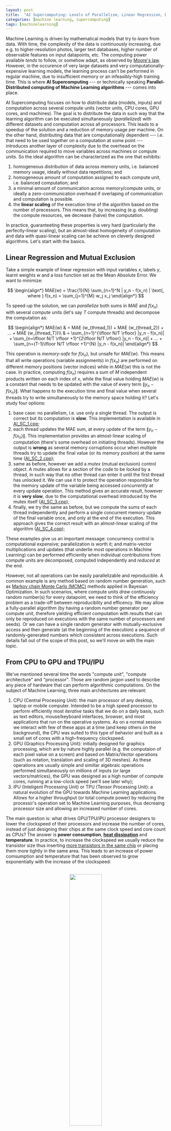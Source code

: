 ```yaml
---
layout: post
title:  "AI Supercomputing: Levels of Parallelism, Linear Regression, Deep Neural Nets and Convolutional Neural Nets"
categories: [machine learning, supercomputing]
tags: [machinelearning]
---
```



Machine Learning is driven by mathematical models that try to *learn* from data. With time, the complexity of the data is continuously increasing, due e.g. to higher-resolution photos, larger text databases, higher number of observable features on input datapoints, etc. The computing power available *tends* to follow, or somehow adapt, as observed by [Moore's law](https://en.wikipedia.org/wiki/Moore%27s_law). However, in the occurence of very large datasets and very computationally-expensive learning models, the learning process can't be performed in regular machine, due to insufficient memory or an infeasibly-high training time. This is where **AI Supercomputing** --- or technically speaking **Parallel-Distributed computing of Machine Learning algorithms** ---  comes into place. 

AI Supercomputing focuses on how to distribute data (models, inputs) and computation across several compute units (vector units, CPU cores, GPU cores, and machines). The goal is to distribute the data in such way that the learning algorithm can be executed simultaneously (*parallelized*) with different datasets and computation across all processors. This leads to a speedup of the solution and a reduction of memory usage per machine. On the other hand, distributing data that are computationally dependent --- i.e. that need to be used together on a computation at some point --- introduces another layer of complexity due to the overhead on the communication required to move variables across machines or compute units. So the ideal algorithm can be characterized as the one that exhibits:

1. homogeneous distribution of data across memory units, i.e. balanced memory usage, ideally without data repetitions; and
2. homogeneous amount of computation assigned to each compute unit, i.e. balanced computation; and
3. a minimal amount of communication across memory/compute units, or ideally a zero-communication overhead if overlaping of communication and computation is possible.
4. the **linear scaling** of the execution time of the algorithm based on the number of precessors. This means that, by increasing (e.g. doubling) the compute resources, we decrease (halve) the computation.

In practice, guaranteeting these properties is very hard (particularly the perfectly-linear scaling), but an almost-ideal homogeneity of computation and data with quasi-linear scaling can be achieve on cleverly designed algorithms. Let's start with the basics.


## Linear Regression and Mutual Exclusion

Take a simple example of linear regression with input variables $x$, labels $y$, learnt weights $w$ and a loss function set as the Mean Absolute Error.
We want to minimize:

$$
\begin{align*}
MAE(w)  = \frac{1}{N} \sum_{n=1}^N | y_n - f(x_n) | \text{, where } f(x_n) = \sum_{j=1}^{M} w_j x_j
\end{align*}
$$


To speed-up the solution, we can *parallelize* both sums in $MAE$ and $f(x_n)$ with several compute units (let's say $T$ compute threads) and decompose the computation as:

$$
\begin{align*}
MAE(w) & = MAE (w_{thread_1}) + MAE (w_{thread_2}) + ... + MAE (w_{thread_T})\\
& = \sum_{n=1}^{\lfloor N/T \rfloor} |y_n - f(x_n)| +  \sum_{n=\lfloor N/T \rfloor +1}^{2\lfloor N/T \rfloor} |y_n - f(x_n)| + ... + \sum_{n=(T-1)\lfloor N/T \rfloor +1}^{N} |y_n - f(x_n)|
\end{align*}
$$

This operation is *memory-safe* for $f(x_n)$, but unsafe for $MAE(w)$. This means that all write operations (variable assignments) in $f(x_n)$ are performed on different memory positions (vector indices) while in $MAE(w)$ this is not the case. In practice, computing $f(x_n)$ requires a sum of $M$ independent products written on each index of $x$, while the final value holding $MAE(w)$ is a constant that needs to be updated with the value of every term $\|y_n - f(x_n)\|$. What happens to the execution time and final value when several threads try to write simultaneously to the memory space holding it? Let's study four options:

1. base case: no parallelism, i.e. use only a single thread. The output is correct but its computation is **slow**. This implementation is available in <a href="/assets/AI-Supercomputing/AI_SC_1.cpp">AI\_SC\_1.cpp</a>;
2. each thread updates the MAE sum, at every update of the term $\|y_n - f(x_n)\|$. This implementation provides an almost-linear scaling of computation (there's some overhead on initiating threads). However the output is **wrong** as several memory corruptions occur when multiple threads try to update the final value (or its memory position) at the same time (<a href="/assets/AI-Supercomputing/AI_SC_2.cpp">AI\_SC\_2.cpp</a>);
3. same as before, however we add a *mutex* (mutual exclusion) control object. A mutex allows for a section of the code to be *locked* by a thread, in such way that no other thread  can enter it until the first thread has unlocked it. We can use it to protect the operation responsible for the memory update of the variable being accessed *concurrently* at every update operation. This method gives an accurate result, however it is **very slow**, due to the computational overhead introduced by the mutex itself (<a href="/assets/AI-Supercomputing/AI_SC_3.cpp">AI\_SC\_3.cpp</a>);
4. finally, we try the same as before, but we compute the sums of each thread independently and perform a single concurrent memory update of the final variable once, and only at the end of the execution. This approach gives the correct result with an almost-linear scaling of the algorithm (<a href="/assets/AI-Supercomputing/AI_SC_4.cpp">AI\_SC\_4.cpp</a>);

These examples give us an important message: concurrency control is computational expensive; parallelization is worth it; and matrix-vector multiplications and updates (that underlie most operations in Machine Learning) can be performed efficiently when individual contributions from compute units are decomposed, computed independently and *reduced* at the end.

However, not all operations can be easily parallelizable and reproducible. A common example is any method based on random number generation, such as [Markov chain Monte Carlo (MCMC)](https://en.wikipedia.org/wiki/Markov_chain_Monte_Carlo) methods applied in Bayesian Optimization. In such scenarios, where compute units *draw* continuosly random number(s) for every datapoint, we need to think of the efficiency problem as a trade-off between reproduciblity and efficency. We may allow a fully-parallel algorithm (by having a random number generator per compute unit, therefore yielding efficient computation with results that can only be reproduced on executions with the same number of processors and seeds). Or we can have a single random generator with mutually-exclusive access and then generate (at the beginning of the execution) a sequence of randomly-generated numbers which consistent across executions. Such details fall out of the scope of this post, so we'll move on with the main topic.

## From CPU to GPU and TPU/IPU

We've mentioned several time the words "compute unit", "compute architecture" and "processor". Those are random jargon used to describe any piece of hardware that can perform algorithmic computations. On the subject of Machine Learning, three main architectures are relevant:
1. CPU (Central Processing Unit): the main processor of any desktop, laptop or mobile computer. Intended to be a high speed processor to perform efficiently most *iterative* tasks that we do on a daily basis, such as text editors, mouse/keyboard interfaces, browser, and most applications that run on the operative systems. As on a normal session we interact with few of these apps at a time (and keep others on the background), the CPU was suited to this type of behavior and built as a small set of cores with a high-frequency clockspeed. 
2. GPU (Graphics Processing Unit): initially designed for graphics processing, which are by nature highly parallel (e.g. the computaion of each pixel value on a screen) and based on Matrix/Vector operations (such as rotation, translation and scaling of 3D meshes). As these operations are usually simple and simillar algebraic operations performed simultaneously on millions of inputs (or large vectors/matrices), the GPU was designed as a high number of compute cores, running at a low-clock speed (we'll see later why);
3. IPU (Inteligent Processing Unit) or TPU (Tensor Processing Unit): a natural evolution of the GPU towards Machine Learning applications. Allows for a higher throughput (or total compute power) by reducing the processir's operation set to Machine Learning purposes, thus decreaing processor size and allowing an increased number of cores. 

The main question is: what drives GPU/TPU/IPU processor designers to lower the clockspeed of their processors and increase the number of cores, instead of just designing their chips at the same clock speed and core count as CPUs? The answer is **power consumption**, **[heat dissipation](https://en.wikipedia.org/wiki/List_of_CPU_power_dissipation_figures)** and **temperature**. In practice, to increase the clockspeed we usually reduce the transistor size thus inserting [more transistors in the same chip](https://en.wikipedia.org/wiki/Transistor_count) or placing them more tightly in the same area. This leads to an increase of power comsumption and temperature that has been observed to grow exponentially with the increase of the clockspeed: 

<p align="center">
<br/>
<img width="45%" height="45%" src="/assets/AI-Supercomputing/a53-power-curve.png"/><br/>
<br/><small>Exponential increase of power comsumption (y axis) for a linear increase of processor frequency (x axis),<br/> for processor with one to four cores (colour coded) of the Samsung Exynos 7420 processor. (source: <a href="https://www.anandtech.com/show/9330/exynos-7420-deep-dive/5">AnandTech</a>)</small>
</p>

Therefore, for a simillar throughput, many cores of low clock frequency yield the same results of few cores of high frequency, yet at a much lower power comsunption. Equivalently, For a fixed power consumption, one can extract more compute power from many low frequency cores than from a few high frequency cores.

The take-home message is: in regression problems, since computational reductions happen rarely and are very efficient (as we saw on the Linear Regression example), then the *only* hardware feature that dictates performance is total GHz across all compute cores (i.e. efficiency is independent of the number of cores). Or more importantly, one unit of throughput commonly used is the number of **FLOPs** )(Floating Point Operations per second), since an instruction in a processor can execute simultaneously several operations, using a techique called [SIMD (Single Instruction Multiple Data](https://en.wikipedia.org/wiki/SIMD) or [MIMD (Multiple Instructions Multiple Data)](https://en.wikipedia.org/wiki/MIMD). We'll skip the details about SIMD and MIMD functioning as they're not relevant in the context of this post. 

Looking at the previous plot, we see that, to efficiently maximize GHz/FLOPs throughput, one is much more efficient by having several processors of low clock frequency, instead of fewer of a higher frequency. This is, at a very high level, the main different between a CPU and a GPU architecture, and this explains why GPUs tend to be the preferred choice to compute Machine Learning training problems. This phylosophy led to the creation of [TPUs (Tenso Processing Units)](https://en.wikipedia.org/wiki/Tensor_processing_unit) and [IPUs (Inteligent Processing Unit)](https://www.graphcore.ai/products/ipu), that explore this trade-off of number of cores vs clock-frequency, with lower-precision floating point representations (to maximize SIMD), and ML-specialized logical units on the processors, to augment further the throughput. Let's check the  common CPU, GPU, and IPU specifications for processors used in compute clusters dedicated to ML tasks:


|                    | **cores x clock-frequency**  $\hspace{1cm}$ | **FLOPs (32 bits representation)**  $\hspace{1cm}$ | **Max RAM** |
|---------------------	|-----------------------------	|------------------------------------	|-------------	|
| **Intel Xeon 8180** $\hspace{1cm}$ | 28x 2.5 Ghz 	| 1.36 TFLOPS 		| 768 GB       	|
| **Tesla K80**       	| 4992x 0.56 Ghz             	| 8.73 TFLOPS                         	| 2x 12GB     	|
| **Graphcore IPU**   	| 1216 x 1.6Ghz [1]           	| 31.1 TFLOPS                     	| 304 MiB [2] 	|
|---------------------	|-----------------------------	|------------------------------------	|-------------	|

<br/>
Some important remarks on the IPU architecture: [1] TPUs use Accumulating Matrix Product (AMP) units, allowing 16 single-precision floating point operations per clock cycle, therefore the processor is not directly comparable by looking simply at core count and clock-frequency. To learn more about Graphcore's IPU, see the technical report [Dissecting the Graphcore IPU Architecture via Microbenchmarking, Citadel Technical Report, 7 December 2019](https://www.graphcore.ai/products/ipu).

One main observation derives from the previous table. Memory bandwidth increases from CPU to GPU to IPU, however its total capacity is reduced. In practice, small memory is compensated by a very low latency between processor and memory, allowing onloading of offloading of large datasets more efficiently. So how do we train large models on small memory regions?

## CPU offloading (vDNN)

A common technique to handle memory limitations is offloading. In this particular example, we'll focus on GPU to CPU offloading. The main goal of this method is to identify and move to the GPU only the portions of data that are required for each computation step, and keep the remaining on the CPU.

Take this example of training of a multi-layer Deep Neural Network.  We've seen on a [previous post about DNNs]({{ site.baseurl }}{% post_url 2018-03-27-Deep-Neural-Networks %}) that the output $x$ for a given layer $l$ of the network, is represent as:

$$
x^{(l)} = f^{(l)} (x^{(l-1)}) = \phi ((W^{(l)})^T x^{(l-1)})
$$

where $\phi$ is the activation function. The loss is then computed by taking into account the groundtrugh $y$ and the composition of the ouputs of all layers in the neural network, ie:

$$
L = \frac{1}{N} \sum_{n=1}^N | y_n - f^{(L+1)} \circ ... \circ f^{(2)} \circ f^{(1)} (x_n^{(0)}) |
$$

The important concept here is the **composition** of the $f$ function throughout layers. In practice one only needs the current layer's state and previous layer output to perform the computation at every layer. This concept has been explored by the [vDNN (Rhu et al.)](https://arxiv.org/pdf/1602.08124.pdf) and [vDNN+ (Shiram et al)](https://www.cse.iitb.ac.in/~shriramsb/submissions/GPU_mem_ML.pdf) implementations: 

<p align="center">
<br/>
<img width="45%" height="45%" src="/assets/AI-Supercomputing/vDNN.png"/><br/>
<br/><small>An overview of the vDNN(+) implementation on a convolutional neural network. Red arrays represent the data flow of variables $x$ and $y$ (layers input and output) during forward propagation. Blue arrows represent data flow during backward progagation. Green arrows represent weight variables. Yellow arrows represent the *variables workspace in cuDNN*, needed in certain convolutional algorithms. Source: <a href="https://arxiv.org/pdf/1602.08124.pdf">vDNN (Rhu et al.)</a></small>
</p>

The concept is simple: we store the complete model insmall memory is compensated by a very low latency between processor and memory, allowing onloading of offloading of large datasets more efficiently. T CPU memory (or hard-drive if required), and move the active layer into GPU memory when it needs to be computed. To reduce the waiting time of pushing and pulling a layer into the GPU, a viable optimization is to copy asynchronously (ie on the background) the next layer to be computed, while computing the current layer's update. This way, when the algorithm finished to compute a given layer, it can proceed immediately to the next one as it is already available in memory, thus removing onloading waiting time.

We'll start with the forward pass. Looking at the initial formulation of $x^{(l)}$, we can isolate which variables are used during the forward pass of a given layer. For the computation of the output of a given layer, we need the weights of the neurons in the current layer ($W^{(l)}$) and the outputs of neurons on the previous layer $x^{(l-1)}$.
Therefore, for a given layer, the forward pass is represented as:

<p align="center">
<br/>
<img width="45%" height="45%" src="/assets/AI-Supercomputing/vDNN2.png"/><br/>
<br/><small>The forward pass on the vDNN(+) implementation on convolutional neural networks. Data not associated with the current layer being processed (layer N) are marked with a black cross and can safely be removed from the GPU's memory. Input variables are $x^{(l-1)}$ (represented as X) and $W^{(l)}$ (as WS). Source: <a href="https://arxiv.org/pdf/1602.08124.pdf">vDNN (Rhu et al.)</a></small>
</p>


The backward propagation phase is trickier. Referring to the same DNN post, we have represented the derivative of the loss of a given neuron $j$ in a given layer $l$, on the input $z^{(l)} = (W^{(l)})^T x^{(l-1)}$ as $\delta_j^{(l)}$, where:

$$
\delta_j^{(l)} =  \frac{\partial L_n}{\partial z_j^{(l)}} = \sum \frac{\partial L_n}{\partial z_k^{(l+1)}} \frac{\partial z_k^{(l+1)}}{\partial z_j^{(l)}} = \sum_k \delta_k^{(l+1)} W_{j,k}^{(l+1)} \phi '(z_j^{(l)})
$$

[//]: ## and the final loss function over the weights as:
[//]: #
[//]: ## $$
[//]: ## \frac{\partial L_n}{\partial w_{i,j}^{(l)}} = \sum \frac{\partial L_n}{\partial z_k^{(l)}} \frac{\partial z_k^{(l)}}{\partial w_{i,j}^{(l)}} = \delta_j^{(l)} x_j^{(l-1)}
[//]: ## $$


i.e., for the backward propagation, we require both the input variable $x^{(l-1)}$ (inside $z_j^{(l)}$), the weights $W^{(l+1)}$ and the derivatives $\delta_j^{(l+1)}$. This can now be represented as: 

<p align="center">
<br/>
<img width="45%" height="45%" src="/assets/AI-Supercomputing/vDNN3.png"/><br/>
<br/><small>The back propagation phase on the vDNN(+) implementation on convolutional neural networks. Data not associated with the current layer being processed (layer 2) are marked with a black cross and can safely be removed from the GPU's memory. Input variables are $x^{(l-1)}$ (represented as X),  $W^{(l+1)}$ (as WS) and $\delta_j^{(l+1)}$ (as dY). Source: <a href="https://arxiv.org/pdf/1602.08124.pdf">vDNN (Rhu et al.)</a></small>
</p>


## Pipeline Parallelism (G-Pipe, PipeDream)

Take the previous neural network with 4 layers stored across a network of processors. For simplicity, we'll call the designated compute unit as a *Worker*. If we allocate each Worker to a layer of the network, we can perform a distributed execution of the training where input and output of connecting layers are communited among the respective Workers. I.e. instead of offloading a layer at a time from GPU to CPU and do the inverse when required, we simple have a network GPUs where layears are distributed. A timeline of the execution could then be represented as:

<p align="center">
<br/>
<img width="35%" height="35%" src="/assets/AI-Supercomputing/Pipedream_DNN_pipeline.PNG"/><br/>
<br/><small>Left-to-right timeline of a serial execution of the training of a deep/convolutional neural net divided across 4 compute units (Workers). Blue squares represent forward passes. Green squares represent backward passes and are defined by two computation steps. The number on each square is the input batch index. Black squares represent moments of idleness, i.e. worker is not performing  any computation. <br/>Source: <a href="https://www.microsoft.com/en-us/research/publication/pipedream-generalized-pipeline-parallelism-for-dnn-training/">PipeDream: Generalized Pipeline Parallelism for DNN Training (Microsoft, arXiv)</a>
</small>
</p>

We notice that most of the available compute time is spent doing nothing. This is due to the data dependency across layers: one worker can only proceed with the forward (backward) pass when the worker with the previous (next) index has finished its computation. A possible improvement is to process a group of input batches simultaneously by using a pipelining technique. In practice, we *feed* to the neural network one group of batches (with a batch count equal to the number of workers), that are past iteratively to the model, i.e. one batch per timestep. At every iteration, a worker performs its forward (backward) pass and passes the relevant data to the worker holding the following (previous) layer of the network. Therefore, after a number of phases equal to the workers count, all workers have been allocated some computation. When all batches inside the group have their backward propagation finished, the model update is performed based on the weights (states) of all batches in the groups. This approach is detailled on the paper [GPipe: Efficient Training of Giant Neural Networks using Pipeline Parallelism (Google, 2018, ArXiv)](https://arxiv.org/abs/1811.06965) and can be illustrated as:

<p align="center">
<br/>
<img width="45%" height="45%" src="/assets/AI-Supercomputing/Pipedream_DNN_pipeline_parallel.PNG"/><br/>
<br/><small>A pipeline execution of groups of batches, computed as a forward phase of all batches in a group, followed by a backward phase of all batches in the same group. Implementation details in <a href="https://arxiv.org/abs/1811.06965">GPipe: Efficient Training of Giant Neural Networks using Pipeline Parallelism (Google, 2018, ArXiv)</a>. Image source: <a href="https://www.microsoft.com/en-us/research/publication/pipedream-generalized-pipeline-parallelism-for-dnn-training/">PipeDream: Generalized Pipeline Parallelism for DNN Training (Microsoft, arXiv)</a>
</small>
</p>

The downside is that the backpropagation requires information about the forward pass for each input. Thus, to save on memory requirements, the output of the forward pass (activations) is dropped as soon as it is communicated with the accelerators holding connecting layers of the model. This way it is possible to pass a much larger mini-batch. During the backward pass, those activations are computed again, when needed.

There's still a big limitation on the previous method: the computation is divided in two chunks referring to a set of forward and a set of backward computation steps, leading to high moments of idleness at the start and end of each computation chunk. Moreover, this is a very restrictive dependency: in fact, to start the backward pass of a single batch we need only the forward pass of that particular batch, and not of all backward passes. This property has been explored by Microsoft and detailed in [PipeDream: Generalized Pipeline Parallelism for DNN Training (Microsoft, arXiv)](https://www.microsoft.com/en-us/research/publication/pipedream-generalized-pipeline-parallelism-for-dnn-training/), and the main ideas are:
- the backward pass of a given batch starts immediately after the forward pass has finished;
- if a worker is allocated a forward pass and a backward pass on the same time iteration, it prioritizes the backward pass and computes the forward pass when it's idle;

The following workflow illustration provides a better overview of the algorithm and its usage of compute resources:

<p align="center">
<br/>
<img width="45%" height="45%" src="/assets/AI-Supercomputing/Pipedream_DNN_pipeline_parallel_Microsoft.PNG"/><br/>
<br/><small>A pipeline execution of a sequence of batches using the PipeDream strategy. A backward propagation of a batch is initiated as soon as its related forward pass has finished. Bacward passes are prioritized over forward passes on each worker. Implementation details and image aource: <a href="https://www.microsoft.com/en-us/research/publication/pipedream-generalized-pipeline-parallelism-for-dnn-training/">PipeDream: Generalized Pipeline Parallelism for DNN Training (Microsoft, arXiv)</a>
</small>
</p>

Where's the caveat? In fact, mixing forward and backward passes from different mini-batches lead to wrong weight updates. Therefore, the authors perform versioning of the weights (it copying different weight versions) so that the backward passes take into account the weight states relating to its epoch, not the epoch of the following forward pass. This leads to an increase in memory requirements.

In brief: for memory efficent pipelining use GPipe, and for compute efficient pipelining, gor for PipeDream.

#### Memmory tradeoffs, activation breakpointing and invertible logic

The main pipelining issue is memory requirements. Even if the computation if 100% pipeline and distributed, achieving a high level of pipelining per accelerator (ie a large batch size) is hard due to memory constraints. The problem is the increasing size of backprogapation "tape", ie the ammount of activation functions that have to be stored in memory to allow for the back propagation, growing linearly with the batch size. There are few solutions around it:
- Loading and storing activation on a local storage system e.g. hard drive -- typically slow;
- Recompute the activations/output of each layer every time we need -- computationally expensive, see next point;
- Create activation breakpoint, ie store activations of certain layers in memory (as breakpoints) in such a way that the longest "tape size" is limited to the number of layers between the current and the next breapoint. In practice, we recompute the output of the layers from the breakpoint of the closest lower layer. As an example, take a DNN with 15 layers. To perform the backprogapation on e.g. layer 7 we need the gradients backpropagated from the upper layer and the output of layer 7 during the forward pass:  
  - in regular DNN backpropagation, we store all activations of all layers, so that output is readily available;
  - if we dont want to spend and store any memory on activations, we can recompute the output of layer 7 as $ f^{(7)} \circ ... \circ f^{(2)} \circ f^{(1)} (x^{(0)})$ where $x^{(0)}$ is the input datapoint passed at level 0;
  - a hybrid solution based on activation checkpointing on layers 5 and 10 -- ie those outputs are stored and readily available -- allows us to compute the output of layer 7 as  $f^{(7)} \circ f^{(6)} (a^{(5)})$ where $a^{(5)}$ is the activation breakpoint stored at layer 5;
- Use invertible logic to recover the input from the output. I.e., because the output $y$ of each layer is known during backpropagation, recompute $x$ from $y^{(l+1)}= f^{(l+1)}(w^Tx^{(l+1)})$ at every layer;


## Data Parallelism 

Distributed Data Parallelism (DDP) refers to the family of methods that perform parallelism at the data level, i.e. by allocating distinct batches of data to different processors. The previous examples of pipelining are also part of the data parallel family, as multiple mini-batches of data are executed simultaneously, even though it's not a *purely-parallel* implementation as the mini-batches are processed iteratively and not simultaneously.

The rationale of DDP is simple: 
1. a copy of the model is instantiated on every processor and instantiated equally , ie all processors have the same random seed and initiate weights similarly; 
2. the input dataset is distributed across all processors, by delegating different subsets of data to each processor;
3. at the end of each forward pass, weight updates (gradients) are computed for each processor, then averaged across all processors, and the final weight update is then the reduced mean gradients. This keeps all models in synchrony throughout the whole execution.

<p align="center">
<br/>
<img width="50%" height="50%" src="/assets/AI-Supercomputing/DNN_data_parallelism.png"/><br/>
<br/><small>An illustration of DNN data parallelism on two processors $p0$ and $p1$ computing a dataset divided on two equally-sized "batches" of datapoints. Execution of both batches occurs in parallel on both processors, containing each a similar copy of the DNN model. The final weight update is provided by the averaged gradients of the models.
</small>
</p>

The main advantadge of this method is the linear increase in efficiency, i.e. by doubling the amount of processors, we reduce the compute time by half, minus the communication overhead. However, it's not memory efficient, since it requires a duplication of the entire model on all compute units, i.e. increasing number of processors allows only for a speedup in solution, not on the increase of the model size.

As a final note, DDP doesn't always guarantee a deterministic solution independent of the processor count. To guarantee a single communication step per epoch, some operations such as layer normalization are performed locally (at a processor level) leading to a weight update that changes with the data assigned per processor. 

For a thorough analysis of the topic, take a look at the paper [Measuring the Effects of Data Parallelism on Neural Network Training (Google Labs, arXiv)](https://arxiv.org/abs/1811.03600)

## Gradient Accumulation and Microbatching

Gradient accumulation is a technique that allows for large batch the be computed, when normally this would be prohobitive due to high memory requirements. The rationale is to use the gradient updates from smaller datasets as the gradient update of a larger dataset. The algorithm is as follows:
- At runtime, divide each minibatch in equal subsets of "microbatches";
- Pass each subset iteratively to the model, compute the forward pass and backpropagation, and compute the gradient updates of that microbatch (without updating the weights);
- Take the average of all the gradients across all processors as the final gradient of the minibatch;
- Use that gradient to do the weights update;

To summarise, in normal executions, the final gradient of a minibatch is the averaged gradient across all processors. When using gradient accumulation, the final gradient of a minibatch is the averaged gradient of all datapoints in a microbatch, and all microbatches in a minibatch.

## Vertical model parallelism, or Tensor-parallelism, or Intra-Layer model parallelism

Intra-layer parallelism is another method for parallelism where the data being distributed across different processors is not the batch dimension (as in data parallelim) or model depth dimension (e.g. pipelining), but at the parameter level instead. The most common application of this method is by *vertically* dividing and allocating to different accelerators both the input data and model layers, as in:

<p align="center">
<br/>
<img width="55%" height="55%" src="/assets/AI-Supercomputing/DNN_model_parallelism.png"/><br/>
<br/><small>A representation of (vertical) model parallelism at the layer level on a fully-connected DNN, on two processors $p0$ and $p1$. Input dataset and each layer of the model are divided and allocated to different processors. Red lines represent weights that have to be communicated to a processor different than the one holding the state of the input data for the same dimension.
</small>
</p>

Looking at the previous picture, we notice a major drawback in this method. During training, the constant usage of sums of products using all dimensions on the input space will force processors to continuously communicate those variables among themselves (red lines in the picture). This creates a major drawback on the execution as it requires a tremendous ammount of communication at every layer of the network and for every input batch. Moreover, since the number of weights between two layers grows quadratically with the increase of neurons (e.g. for layers with neuron count $N_1$ and $N_2$, the number of weights are $N_1*N_2$), this method is not used *directly* on large input spaces, as the communication becomes a bottleneck: every compute unit needs to communicate to every other compute unit its own contribution of the sum of products happening at every layer. 

#### Overcomming the quadratic communication

To overcome the previous quadratic complexity, [Megraton-LM](https://arxiv.org/abs/1909.08053) uses a very simple technique to reduce the ammount of communication. On an MLP block, take each block being described as $$Y = GeLU(XA)$$:
- the typical approach is to split the weight matrix A along its rows and input X along its columns as (for 2 processors $$1$$ and $$2$$): $$X=[X_1, X_2]$$ and $$A=[A_1, A_2]^T$$. This partitioning will result in $$Y = GeLU(X_1A_1 + X_2A_2)$$. Since $$GeLU$$ is a nonlinear function, $$GeLU(X_1A_1+ X_2A_2) \neq GeLU(X_1A_1) + GeLU(X_2A_2)$$ and this approach will require a synchronization point (to sum both partial sums of products) before the $$GeLU$$ function.
- The proposed option is to split $$A$$ along its columns, i.e. it's a feature- (not row-) wise partitioning. This allows the $$GeLU$$ nonlinearity to be independently applied to the output of each partitioned GEMM: $$[Y1, Y2] = [GeLU(XA1), GeLU(XA2)]$$. This removes the synchronization point.

Transformer models follow an analogous approach. For more details, see section *3. Model Parallel Transformers* of the [Megraton-LM paper](https://arxiv.org/abs/1909.08053) for the diagram on Multi-Layer Perceptron and Self-Attention modules. 

#### Intra-layer Parallelism on CNNs

It is relevant to mention that vertical model parallelism has some use cases where it is applicable and highly efficient. A common example is on the parallelism of very high resolution pictures on [Convolutional Neural Networks]({{ site.baseurl }}{% post_url 2018-03-27-Deep-Neural-Networks %}). In practice, due to the filter operator in CNNs, the dependencies (weights) between two neurons on sequential layers is not quadratic on the input (as before), but constant with size $F*F$ for a filter of size $F$.

This method has been detailed by [Dryden et al. (Improving Strong-Scaling of CNN Training by Exploiting Finer-Grained Parallelism, Proc. IPDPS 2019)](https://arxiv.org/pdf/1903.06681.pdf). The functioning is illustrated in the picture below and is as follows:
1. Input dataset (image pixels) are divided on the height and width dimensions across processors;
2. Dependencies among neurons on different dimenstions are limited to the $F \times F$ filter around each pixel. The weight updates can be computed directly if the neurons in the filter fall in the same processor's region, or need to be communicated (as before) otherwise. Neurons that need to be communicated are denominated part of the *halo region* (marked as a violet region in the picture below);
3. Similarly to the "CPU offloading (vDNN)" example above, values that need to be communicated are:
	- input and weights during forward pass;
	- input weights and derivatives during backward pass;

<p align="center">
<br/>
<img width="70%" height="70%" src="/assets/AI-Supercomputing/argonne_parallel_2.PNG"/><br/>
<br/><small>
<b>Illustration of model parallelism applied to Convolutional Neural network. LEFT:</b> Parallelism of the pixels of an image across four processors $p0-p3$. <b><span style="color: red;">red box</span></b>: center of the 3x3 convolution filter; <b><span style="color: red;">red arrow</span></b>: data movement required for updating neuron in center of filter; <b><span style="color: violet;">violet region:</span></b> <i>halo region</i> formed of the elements that need to be communicated at every step. <b>RIGHT:</b> communication between processors $p0$ and $p1$. <b><span style="color: red;">Red arrow</span></b>: forward pass dependencies; <b><span style="color: blue;">blue arrow</span></b>: backward pass dependencies;
</small>
</p>


For completion, the equations of the previous picture are the following:
1. $ y_{k,f,i,j} = \sum_{c=0}^{C-1} \sum_{a=-O}^{O} \sum_{b=-O}^{O} x_{k,c,i+a,j+b} w_{f,c,a+O,b+O} $
2. $ \frac{dL}{dw_{f,c,a,b}} = \sum_{k=0}^{N-1} \sum_{i=0}^{H-1} \sum_{j=0}^{W-1} \frac{dL}{dy_{k, f, i, j}} x_{k, c, i+a-O, j+b-O} $
3. $ \frac{dL}{dx_{k,c,i,j}} = \sum_{j=0}^{F-1} \sum_{a=-O}^{O} \sum_{b=-O}^{O} \frac{dL}{dy_{k, f, i-a, j-b}} w_{f, c, a+O, b+O} $

Can you infer the data dependencies displayed in the picture (red and blue arrows) from these equations? We won't go on details here, but read the  [original paper](https://arxiv.org/pdf/1903.06681.pdf) if you are interested.


#### Closing Remarks

In this post, we have shown that:
- Machine Learning problems are highly-parallelizable due to efficient Matrix-vector multiplication, and computational reductions that happen rarely;
- Memory in fast compute architectures is limited in size, but this limitation can be usually overcome by utilizing memory dynamic offloading and onloading between GPU, CPU and Hard-drive;
- Multi-layer architectures can be efficiently parallized by utilizing pipeline techniques;
- Other data parallelism techniques allow for a linear efficiency increase be replicating the model across compute resources and performing a final weight update by averaging across all models;
- Other model parallelism techniques that parallelize on the dimensions of features and latent space are highly ineficient as the communication increases quadratically with the input and hidden layers size;
	- However, models of local model partitioning such as Convolutional Neural Networks can utilise this technique efficiently, due to the local filtering that limits the communication space to the neighborhood of neurons set by the image filter;

There's a class of models that have not been covered: sequence data such as textual sentences. In such cases, the previous techniques can hardly be applied due to the recursive nature of the training algorithm. These topics will be covered in the [next post]({{ site.baseurl }}{% post_url 2020-05-28-AI-Supercomputing-2 %}).

